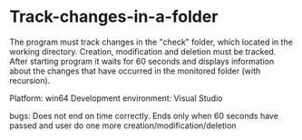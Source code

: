 # Track-changes-in-a-folder

The program must track changes in the "check" folder, which located in the working directory. Creation, modification and deletion must be tracked. After starting program it waits for 60 seconds and displays information about the changes that have occurred in the monitored folder (with recursion).

Platform: win64
Development environment: Visual Studio

bugs:
Does not end on time correctly. Ends only when 60 seconds have passed and user do one more creation/modification/deletion
